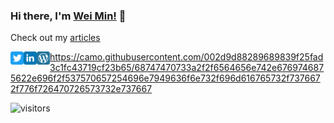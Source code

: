 ### Hi there, I'm [Wei Min!](https://about.me/leeweimin) 👋

Check out my [articles](https://leeweimin.substack.com)

<a href="https://twitter.com/techonomistsg">
  <img align="left" alt="Lee Wei Min's twitter account" width="21px" src="https://raw.githubusercontent.com/edent/SuperTinyIcons/099dc12b59179d07d534069bc8551718f786d91a/images/svg/twitter.svg" />
</a>

<a href="https://www.linkedin.com/in/lee-wei-min">
  <img align="left" alt="Lee Wei Min's linkedin account" width="21px" src="https://raw.githubusercontent.com/edent/SuperTinyIcons/099dc12b59179d07d534069bc8551718f786d91a/images/svg/linkedin.svg" />
</a>

<a href="https://leeweimin.com">
  <img align="left" alt="Lee Wei Min's personal website" width="21px" src="https://raw.githubusercontent.com/edent/SuperTinyIcons/099dc12b59179d07d534069bc8551718f786d91a/images/svg/wordpress.svg" />
</a>

https://camo.githubusercontent.com/002d9d88289689839f25fad3c1fc43719cf23b65/68747470733a2f2f6564656e742e6769746875622e696f2f537570657254696e7949636f6e732f696d616765732f7376672f776f726470726573732e737667

![visitors](https://visitor-badge.glitch.me/badge?page_id=leeweiminsg.leeweiminsg)

